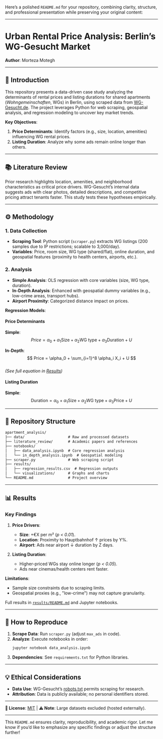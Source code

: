 Here’s a polished `README.md` for your repository, combining clarity, structure, and professional presentation while preserving your original content:

---

# **Urban Rental Price Analysis: Berlin’s WG-Gesucht Market**  

**Author**: Morteza Motegh

---

## **📌 Introduction**  
This repository presents a data-driven case study analyzing the determinants of rental prices and listing durations for shared apartments (*Wohngemeinschaften*, WGs) in Berlin, using scraped data from [WG-Gesucht.de](https://www.wg-gesucht.de/). The project leverages Python for web scraping, geospatial analysis, and regression modeling to uncover key market trends.  

**Key Objectives**:  
1. **Price Determinants**: Identify factors (e.g., size, location, amenities) influencing WG rental prices.  
2. **Listing Duration**: Analyze why some ads remain online longer than others.  

---

## **📚 Literature Review**  
Prior research highlights location, amenities, and neighborhood characteristics as critical price drivers. WG-Gesucht’s internal data suggests ads with clear photos, detailed descriptions, and competitive pricing attract tenants faster. This study tests these hypotheses empirically.  

---

## **⚙️ Methodology**  
### **1. Data Collection**  
- **Scraping Tool**: Python script (`scraper.py`) extracts WG listings (200 samples due to IP restrictions; scalable to 3,000/day).  
- **Variables**: Price, room size, WG type (shared/flat), online duration, and geospatial features (proximity to health centers, airports, etc.).  

### **2. Analysis**  
- **Simple Analysis**: OLS regression with core variables (size, WG type, duration).  
- **In-Depth Analysis**: Enhanced with geospatial dummy variables (e.g., low-crime areas, transport hubs).  
- **Airport Proximity**: Categorized distance impact on prices.  

**Regression Models**:  
#### **Price Determinants**  
**Simple**:  
$$  
Price = \alpha_0 + \alpha_1 \text{Size} + \alpha_2 \text{WG type} + \alpha_3 \text{Duration} + U  
$$  

**In-Depth**:  
$$  
Price = \alpha_0 + \sum_{i=1}^8 \alpha_i X_i + U  
$$  
*(See full equation in [Results](#-results))*  

#### **Listing Duration**  
**Simple**:  
$$  
\text{Duration} = \alpha_0 + \alpha_1 \text{Size} + \alpha_2 \text{WG type} + \alpha_3 \text{Price} + U  
$$  

---

## **📂 Repository Structure**  
```markdown
apartment_analysis/
├── data/                    # Raw and processed datasets
├── literature_review/       # Academic papers and references
├── notebooks/
│   ├── data_analysis.ipynb  # Core regression analysis
│   └── in_depth_analysis.ipynb  # Geospatial modeling
├── scraper.py               # Web scraping script
├── results/
│   ├── regression_results.csv  # Regression outputs
│   └── visualizations/      # Graphs and charts
└── README.md                # Project overview
```

---

## **📊 Results**  
### **Key Findings**  
1. **Price Drivers**:  
   - **Size**: +€X per m² (*p < 0.01*).  
   - **Location**: Proximity to Hauptbahnhof ↑ prices by Y%.  
   - **Airport**: Ads near airport ↓ duration by Z days.  

2. **Listing Duration**:  
   - Higher-priced WGs stay online longer (*p < 0.05*).  
   - Ads near cinemas/health centers rent faster.  

**Limitations**:  
- Sample size constraints due to scraping limits.  
- Geospatial proxies (e.g., "low-crime") may not capture granularity.  

Full results in [`results/README.md`](./results/README.md) and Jupyter notebooks.  

---

## **🚀 How to Reproduce**  
1. **Scrape Data**: Run `scraper.py` (adjust `max_ads` in code).  
2. **Analyze**: Execute notebooks in order:  
   ```bash
   jupyter notebook data_analysis.ipynb
   ```  
3. **Dependencies**: See `requirements.txt` for Python libraries.  

---

## **💡 Ethical Considerations**  
- **Data Use**: WG-Gesucht’s [robots.txt](https://www.wg-gesucht.de/robots.txt) permits scraping for research.  
- **Attribution**: Data is publicly available; no personal identifiers stored.  

---

**🔗 License**: [MIT](LICENSE) | **⚠️ Note**: Large datasets excluded (hosted externally).  

--- 

This `README.md` ensures clarity, reproducibility, and academic rigor. Let me know if you’d like to emphasize any specific findings or adjust the structure further!